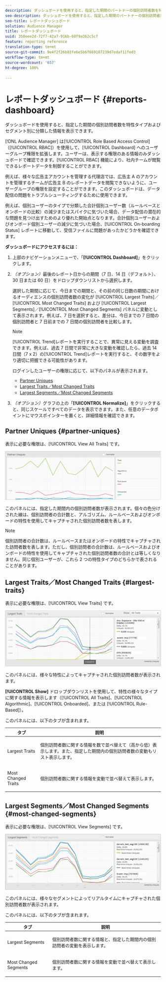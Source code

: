 ```yaml
---
description: ダッシュボードを使用すると、指定した期間のパートナーの個別訪問者数を特性タイプおよびセグメント別に分類した情報を表示できます。
seo-description: ダッシュボードを使用すると、指定した期間のパートナーの個別訪問者数を特性タイプおよびセグメント別に分類した情報を表示できます。
seo-title: レポートダッシュボード
solution: Audience Manager
title: レポートダッシュボード
uuid: 350eee2d-72f7-42a7-916b-60f9a362c5cf
feature: reporting reference
translation-type: tm+mt
source-git-commit: 9e4f2f26b83fe6e5b6f669107239d7edaf11fed3
workflow-type: tm+mt
source-wordcount: '657'
ht-degree: 100%

---
```



# レポートダッシュボード {#reports-dashboard}

ダッシュボードを使用すると、指定した期間の個別訪問者数を特性タイプおよびセグメント別に分類した情報を表示できます。

<!-- 

c_dashboard.xml

 -->

[!DNL Audience Manager] は[!UICONTROL Role Based Access Control]（[!UICONTROL RBAC]）を使用して、[!UICONTROL Dashboard] へのユーザーグループ権限を拡張します。ユーザーは、表示する権限のある情報のみダッシュボードで確認できます。[!UICONTROL RBAC] 機能により、社内チームが閲覧できるレポートデータを制御することができます。

例えば、様々な広告主アカウントを管理する代理店では、広告主 A のアカウントを管理するチームが広告主 B のレポートデータを閲覧できないように、ユーザーグループの権限を設定することができます。このダッシュボードは、データ配信の問題をトラブルシューティングするために使用できます。

例えば、個別ユーザーのタイプで分類した合計個別ユーザー数（ルールベースとオンボードの比較）の減少またはスパイクに気づいた場合、データ配信の潜在的な問題を見つけ出すためのより優れた開始点となります。合計個別ユーザーおよびオンボード個別ユーザーの減少に気づいた場合、[!UICONTROL On-boarding Status] レポートに移動して、受信ファイルに問題があったかどうかを確認できます。

**ダッシュボードにアクセスするには：**

1. 上部のナビゲーションメニューで、「**[!UICONTROL Dashboard]**」をクリックします。
2. *（オプション）*&#x200B;最後のレポート日からの期間（7 日、14 日（デフォルト）、30 日または 60 日）をドロップダウンリストから選択します。

   選択した期間に応じて、今日までの期間と、その前の同じ日数の期間におけるオーディエンスの個別訪問者数の変化が [!UICONTROL Largest Traits]／[!UICONTROL Most Changed Traits] および [!UICONTROL Largest Segments]／[!UICONTROL Most Changed Segments] パネルに変動として表示されます。例えば、7 日を選択すると、差分は、今日までの 7 日間の個別訪問者と 7 日前までの 7 日間の個別訪問者を比較します。

   >[!NOTE]
   >
   >[!UICONTROL Trend]レポートを実行することで、異常に見える変動を調査できます。例えば、過去 7 日間で非常に大きな変動を確認したら、過去 14 日間（7 x 2）の[!UICONTROL Trend]レポートを実行すると、その数字をより適切に把握できる可能性があります。

   ログインしたユーザーの権限に応じて、以下のパネルが表示されます。

   * [Partner Uniques](../reporting/reports-dashboard.md#partner-uniques)
   * [Largest Traits／Most Changed Traits](../reporting/reports-dashboard.md#largest-traits)
   * [Largest Segments／Most Changed Segments](../reporting/reports-dashboard.md#most-changed-segments)

3. *（オプション）*&#x200B;グラフの上の「**[!UICONTROL Normalize]**」をクリックすると、同じスケールですべてのデータを表示できます。また、任意のデータポイントにマウスポインターを置くと、詳細情報を確認できます。

## Partner Uniques  {#partner-uniques}

表示に必要な権限は、[!UICONTROL View All Traits] です。

![](assets/partner_uniques.png)

このパネルには、指定した期間内の個別訪問者数が表示されます。個々の色分けされた線は、個別訪問者の合計数と、アルゴリズム、ルールベースおよびオンボードの特性を使用してキャプチャされた個別訪問者数を表します。

>[!NOTE]
>
>個別訪問者の合計数は、ルールベースまたはオンボードの特性でキャプチャされた訪問者数を表します。ただし、個別訪問者の合計数は、ルールベースおよびオンボードの特性を使用してキャプチャされた個別訪問者数の合計とは等しくなりません。同じ個別ユーザーが、これら 2 つの特性タイプのどちらかで表されることがあります。

## Largest Traits／Most Changed Traits  {#largest-traits}

表示に必要な権限は、[!UICONTROL View Traits] です。

![](assets/largest_traits.png)

このパネルには、様々な特性によってキャプチャされた個別訪問者数が表示されます。

**[!UICONTROL Show]** ドロップダウンリストを使用して、特性の様々なタイプに関する情報を表示します（[!UICONTROL All Traits]、[!UICONTROL Algorithmic]、[!UICONTROL Onboarded]、または [!UICONTROL Rule-Based]）。

このパネルには、以下のタブが含まれます。

<table id="table_DA48BDEB4E0143BEA4EB85AC26FF6AE3"> 
 <thead> 
  <tr> 
   <th colname="col1" class="entry"> タブ </th> 
   <th colname="col2" class="entry"> 説明 </th> 
  </tr> 
 </thead>
 <tbody> 
  <tr> 
   <td colname="col1"> <p><span class="wintitle"> Largest Traits</span> </p> </td> 
   <td colname="col2"> <p>個別訪問者数に関する情報を数で並べ替えて（高から低）表示します。また、指定した期間内の個別訪問者数の変動もリスト表示します。 </p> </td> 
  </tr> 
  <tr> 
   <td colname="col1"> <p><span class="wintitle"> Most Changed Traits</span> </p> </td> 
   <td colname="col2"> <p>個別訪問者数に関する情報を変動で並べ替えて表示します。 </p> </td> 
  </tr> 
 </tbody> 
</table>

## Largest Segments／Most Changed Segments  {#most-changed-segments}

表示に必要な権限は、[!UICONTROL View Segments] です。

![](assets/largest_segments.png)

このパネルには、様々なセグメントによってリアルタイムにキャプチャされた個別訪問者数が表示されます。

このパネルには、以下のタブが含まれます。

<table id="table_8E22E0579FA74C5A86CC40B40B2548BE"> 
 <thead> 
  <tr> 
   <th colname="col1" class="entry"> タブ </th> 
   <th colname="col2" class="entry"> 説明 </th> 
  </tr> 
 </thead>
 <tbody> 
  <tr> 
   <td colname="col1"> <p><span class="wintitle"> Largest Segments</span> </p> </td> 
   <td colname="col2"> <p>個別訪問者数に関する情報と、指定した期間内の個別訪問者の変動を表示します。 </p> </td> 
  </tr> 
  <tr> 
   <td colname="col1"> <p><span class="wintitle"> Most Changed Segments</span> </p> </td> 
   <td colname="col2"> <p>個別訪問者数に関する情報を変動で並べ替えて表示します。 </p> </td> 
  </tr> 
 </tbody> 
</table>

